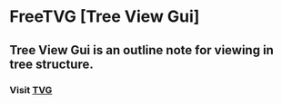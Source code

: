 # FreeTVG [Tree View Gui]
## **Tree View Gui is an outline note for viewing in tree structure.**
### **Visit <ins>[TVG](https://treeviewgui.work)</ins>**
